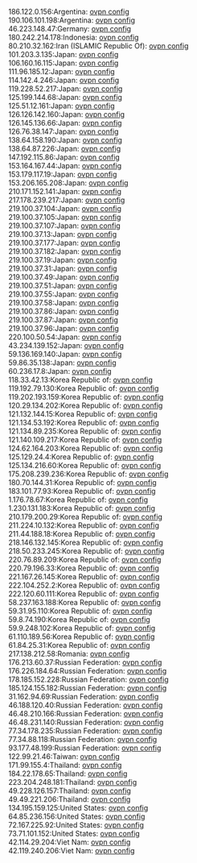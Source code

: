 186.122.0.156:Argentina: [ovpn config](vpn/186_122_0_156.ovpn)  
190.106.101.198:Argentina: [ovpn config](vpn/190_106_101_198.ovpn)  
46.223.148.47:Germany: [ovpn config](vpn/46_223_148_47.ovpn)  
180.242.214.178:Indonesia: [ovpn config](vpn/180_242_214_178.ovpn)  
80.210.32.162:Iran (ISLAMIC Republic Of): [ovpn config](vpn/80_210_32_162.ovpn)  
101.203.3.135:Japan: [ovpn config](vpn/101_203_3_135.ovpn)  
106.160.16.115:Japan: [ovpn config](vpn/106_160_16_115.ovpn)  
111.96.185.12:Japan: [ovpn config](vpn/111_96_185_12.ovpn)  
114.142.4.246:Japan: [ovpn config](vpn/114_142_4_246.ovpn)  
119.228.52.217:Japan: [ovpn config](vpn/119_228_52_217.ovpn)  
125.199.144.68:Japan: [ovpn config](vpn/125_199_144_68.ovpn)  
125.51.12.161:Japan: [ovpn config](vpn/125_51_12_161.ovpn)  
126.126.142.160:Japan: [ovpn config](vpn/126_126_142_160.ovpn)  
126.145.136.66:Japan: [ovpn config](vpn/126_145_136_66.ovpn)  
126.76.38.147:Japan: [ovpn config](vpn/126_76_38_147.ovpn)  
138.64.158.190:Japan: [ovpn config](vpn/138_64_158_190.ovpn)  
138.64.87.226:Japan: [ovpn config](vpn/138_64_87_226.ovpn)  
147.192.115.86:Japan: [ovpn config](vpn/147_192_115_86.ovpn)  
153.164.167.44:Japan: [ovpn config](vpn/153_164_167_44.ovpn)  
153.179.117.19:Japan: [ovpn config](vpn/153_179_117_19.ovpn)  
153.206.165.208:Japan: [ovpn config](vpn/153_206_165_208.ovpn)  
210.171.152.141:Japan: [ovpn config](vpn/210_171_152_141.ovpn)  
217.178.239.217:Japan: [ovpn config](vpn/217_178_239_217.ovpn)  
219.100.37.104:Japan: [ovpn config](vpn/219_100_37_104.ovpn)  
219.100.37.105:Japan: [ovpn config](vpn/219_100_37_105.ovpn)  
219.100.37.107:Japan: [ovpn config](vpn/219_100_37_107.ovpn)  
219.100.37.13:Japan: [ovpn config](vpn/219_100_37_13.ovpn)  
219.100.37.177:Japan: [ovpn config](vpn/219_100_37_177.ovpn)  
219.100.37.182:Japan: [ovpn config](vpn/219_100_37_182.ovpn)  
219.100.37.19:Japan: [ovpn config](vpn/219_100_37_19.ovpn)  
219.100.37.31:Japan: [ovpn config](vpn/219_100_37_31.ovpn)  
219.100.37.49:Japan: [ovpn config](vpn/219_100_37_49.ovpn)  
219.100.37.51:Japan: [ovpn config](vpn/219_100_37_51.ovpn)  
219.100.37.55:Japan: [ovpn config](vpn/219_100_37_55.ovpn)  
219.100.37.58:Japan: [ovpn config](vpn/219_100_37_58.ovpn)  
219.100.37.86:Japan: [ovpn config](vpn/219_100_37_86.ovpn)  
219.100.37.87:Japan: [ovpn config](vpn/219_100_37_87.ovpn)  
219.100.37.96:Japan: [ovpn config](vpn/219_100_37_96.ovpn)  
220.100.50.54:Japan: [ovpn config](vpn/220_100_50_54.ovpn)  
43.234.139.152:Japan: [ovpn config](vpn/43_234_139_152.ovpn)  
59.136.169.140:Japan: [ovpn config](vpn/59_136_169_140.ovpn)  
59.86.35.138:Japan: [ovpn config](vpn/59_86_35_138.ovpn)  
60.236.17.8:Japan: [ovpn config](vpn/60_236_17_8.ovpn)  
118.33.42.13:Korea Republic of: [ovpn config](vpn/118_33_42_13.ovpn)  
119.192.79.130:Korea Republic of: [ovpn config](vpn/119_192_79_130.ovpn)  
119.202.193.159:Korea Republic of: [ovpn config](vpn/119_202_193_159.ovpn)  
120.29.134.202:Korea Republic of: [ovpn config](vpn/120_29_134_202.ovpn)  
121.132.144.15:Korea Republic of: [ovpn config](vpn/121_132_144_15.ovpn)  
121.134.53.192:Korea Republic of: [ovpn config](vpn/121_134_53_192.ovpn)  
121.134.89.235:Korea Republic of: [ovpn config](vpn/121_134_89_235.ovpn)  
121.140.109.217:Korea Republic of: [ovpn config](vpn/121_140_109_217.ovpn)  
124.62.164.203:Korea Republic of: [ovpn config](vpn/124_62_164_203.ovpn)  
125.129.24.4:Korea Republic of: [ovpn config](vpn/125_129_24_4.ovpn)  
125.134.216.60:Korea Republic of: [ovpn config](vpn/125_134_216_60.ovpn)  
175.208.239.236:Korea Republic of: [ovpn config](vpn/175_208_239_236.ovpn)  
180.70.144.31:Korea Republic of: [ovpn config](vpn/180_70_144_31.ovpn)  
183.101.77.93:Korea Republic of: [ovpn config](vpn/183_101_77_93.ovpn)  
1.176.78.67:Korea Republic of: [ovpn config](vpn/1_176_78_67.ovpn)  
1.230.131.183:Korea Republic of: [ovpn config](vpn/1_230_131_183.ovpn)  
210.179.200.29:Korea Republic of: [ovpn config](vpn/210_179_200_29.ovpn)  
211.224.10.132:Korea Republic of: [ovpn config](vpn/211_224_10_132.ovpn)  
211.44.188.18:Korea Republic of: [ovpn config](vpn/211_44_188_18.ovpn)  
218.146.132.145:Korea Republic of: [ovpn config](vpn/218_146_132_145.ovpn)  
218.50.233.245:Korea Republic of: [ovpn config](vpn/218_50_233_245.ovpn)  
220.76.89.209:Korea Republic of: [ovpn config](vpn/220_76_89_209.ovpn)  
220.79.196.33:Korea Republic of: [ovpn config](vpn/220_79_196_33.ovpn)  
221.167.26.145:Korea Republic of: [ovpn config](vpn/221_167_26_145.ovpn)  
222.104.252.2:Korea Republic of: [ovpn config](vpn/222_104_252_2.ovpn)  
222.120.60.111:Korea Republic of: [ovpn config](vpn/222_120_60_111.ovpn)  
58.237.163.188:Korea Republic of: [ovpn config](vpn/58_237_163_188.ovpn)  
59.31.95.110:Korea Republic of: [ovpn config](vpn/59_31_95_110.ovpn)  
59.8.74.190:Korea Republic of: [ovpn config](vpn/59_8_74_190.ovpn)  
59.9.248.102:Korea Republic of: [ovpn config](vpn/59_9_248_102.ovpn)  
61.110.189.56:Korea Republic of: [ovpn config](vpn/61_110_189_56.ovpn)  
61.84.25.31:Korea Republic of: [ovpn config](vpn/61_84_25_31.ovpn)  
217.138.212.58:Romania: [ovpn config](vpn/217_138_212_58.ovpn)  
176.213.60.37:Russian Federation: [ovpn config](vpn/176_213_60_37.ovpn)  
176.226.184.64:Russian Federation: [ovpn config](vpn/176_226_184_64.ovpn)  
178.185.152.228:Russian Federation: [ovpn config](vpn/178_185_152_228.ovpn)  
185.124.155.182:Russian Federation: [ovpn config](vpn/185_124_155_182.ovpn)  
31.162.94.69:Russian Federation: [ovpn config](vpn/31_162_94_69.ovpn)  
46.188.120.40:Russian Federation: [ovpn config](vpn/46_188_120_40.ovpn)  
46.48.210.166:Russian Federation: [ovpn config](vpn/46_48_210_166.ovpn)  
46.48.231.140:Russian Federation: [ovpn config](vpn/46_48_231_140.ovpn)  
77.34.178.235:Russian Federation: [ovpn config](vpn/77_34_178_235.ovpn)  
77.34.88.118:Russian Federation: [ovpn config](vpn/77_34_88_118.ovpn)  
93.177.48.199:Russian Federation: [ovpn config](vpn/93_177_48_199.ovpn)  
122.99.21.46:Taiwan: [ovpn config](vpn/122_99_21_46.ovpn)  
171.99.155.4:Thailand: [ovpn config](vpn/171_99_155_4.ovpn)  
184.22.178.65:Thailand: [ovpn config](vpn/184_22_178_65.ovpn)  
223.204.248.181:Thailand: [ovpn config](vpn/223_204_248_181.ovpn)  
49.228.126.157:Thailand: [ovpn config](vpn/49_228_126_157.ovpn)  
49.49.221.206:Thailand: [ovpn config](vpn/49_49_221_206.ovpn)  
134.195.159.125:United States: [ovpn config](vpn/134_195_159_125.ovpn)  
64.85.236.156:United States: [ovpn config](vpn/64_85_236_156.ovpn)  
72.167.225.92:United States: [ovpn config](vpn/72_167_225_92.ovpn)  
73.71.101.152:United States: [ovpn config](vpn/73_71_101_152.ovpn)  
42.114.29.204:Viet Nam: [ovpn config](vpn/42_114_29_204.ovpn)  
42.119.240.206:Viet Nam: [ovpn config](vpn/42_119_240_206.ovpn)  
